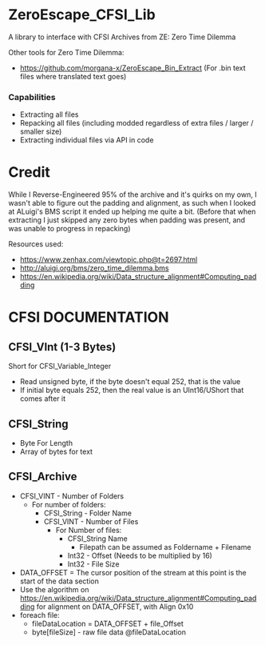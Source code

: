 # ZeroEscape_CFSI_Lib
A library to interface with CFSI Archives from ZE: Zero Time Dilemma 

Other tools for Zero Time Dilemma:
+ https://github.com/morgana-x/ZeroEscape_Bin_Extract (For .bin text files where translated text goes)
### Capabilities
+ Extracting all files
+ Repacking all files (including modded regardless of extra files / larger / smaller size)
+ Extracting individual files via API in code
# Credit
While I Reverse-Engineered 95% of the archive and it's quirks on my own, I wasn't able to figure out the padding and alignment, as such when I looked at ALuigi's BMS script it ended up helping me quite a bit. (Before that when extracting I just skipped any zero bytes when padding was present, and was unable to progress in repacking)

Resources used:
+ https://www.zenhax.com/viewtopic.php@t=2697.html
+ http://aluigi.org/bms/zero_time_dilemma.bms
+ https://en.wikipedia.org/wiki/Data_structure_alignment#Computing_padding

# CFSI DOCUMENTATION

## CFSI_VInt (1-3 Bytes)
Short for CFSI_Variable_Integer
+ Read unsigned byte, if the byte doesn't equal 252, that is the value
+ If initial byte equals 252, then the real value is an UInt16/UShort that comes after it

## CFSI_String
+ Byte For Length
+ Array of bytes for text

## CFSI_Archive
+ CFSI_VINT - Number of Folders
  + For number of folders:
      + CFSI_String - Folder Name
      + CFSI_VINT - Number of Files
        + For Number of files:
            + CFSI_String Name
                + Filepath can be assumed as Foldername + Filename
            + Int32 - Offset (Needs to be multiplied by 16)
            + Int32 - File Size
+ DATA_OFFSET = The cursor position of the stream at this point is the start of the data section
+ Use the algorithm on https://en.wikipedia.org/wiki/Data_structure_alignment#Computing_padding for alignment on DATA_OFFSET, with Align 0x10
+ foreach file:
  + fileDataLocation = DATA_OFFSET + file_Offset
  + byte[fileSize] - raw file data @fileDataLocation
  
